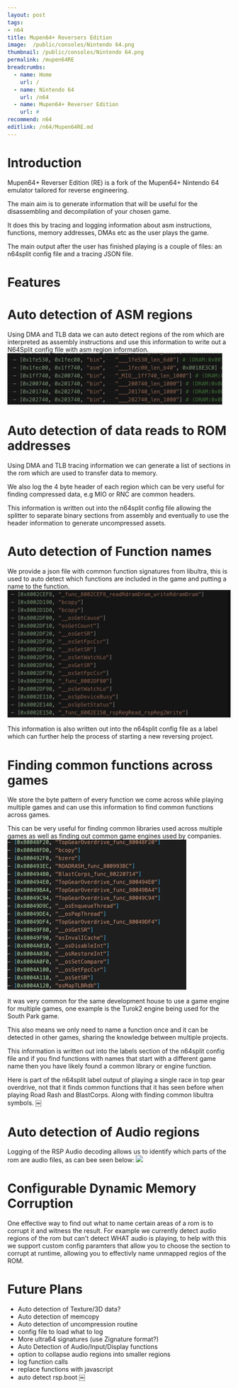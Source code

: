```yaml
---
layout: post
tags: 
- n64
title: Mupen64+ Reversers Edition
image:  /public/consoles/Nintendo 64.png
thumbnail: /public/consoles/Nintendo 64.png
permalink: /mupen64RE
breadcrumbs:
  - name: Home
    url: /
  - name: Nintendo 64
    url: /n64
  - name: Mupen64+ Reverser Edition
    url: #
recommend: n64
editlink: /n64/Mupen64RE.md
---
```


# Introduction
Mupen64+ Reverser Edition (RE) is a fork of the Mupen64+ Nintendo 64 emulator tailored for reverse engineering.

The main aim is to generate information that will be useful for the disassembling and decompilation of your chosen game.

It does this by tracing and logging information about asm instructions, functions, memory addresses, DMAs etc as the user plays the game.

The main output after the user has finished playing is a couple of files: an n64split config file and a tracing JSON file.

# Features

# Auto detection of ASM regions
Using DMA and TLB data we can auto detect regions of the rom which are interpreted as assembly instructions and use this information to write out a N64Split config file with asm region information. 
<img src="/public/mupenRE/Mupen64+ RE ASM regions.jpeg" class="wow bounceInUp postImage" />


# Auto detection of data reads to ROM addresses
Using DMA and TLB tracing information we can generate a list of sections in the rom which are used to transfer data to memory.

We also log the 4 byte header of each region which can be very useful for finding compressed data, e.g MIO or RNC are common headers.

This information is written out into the n64split config file allowing the splitter to separate binary sections from assembly and eventually to use the header information to generate uncompressed assets.

# Auto detection of Function names
We provide a json file with common function signatures from libultra, this is used to auto detect which functions are included in the game and putting a name to the function.
<img src="/public/mupenRE/Mupen64+ RE Library detection.jpeg" class="wow bounceInUp postImage" />

This information is also written out into the n64split config file as a label which can further help the process of starting a new reversing project.


# Finding common functions across games
We store the byte pattern of every function we come across while playing multiple games and can use this information to find common functions across games. 

This can be very useful for finding common libraries used across multiple games as well as finding out common game engines used by companies.
<img src="/public/mupenRE/Mupen64+ RE Common Functions.jpeg" class="wow bounceInUp postImage" />

It was very common for the same development house to use a game engine for multiple games, one example is the Turok2 engine being used for the South Park game.

This also means we only need to name a function once and it can be detected in other games, sharing the knowledge between multiple projects.

This information is written out into the labels section of the n64split config file and if you find functions with names that start with a different game name then you have likely found a common library or engine function.

Here is part of the n64split label output of playing a single race in top gear overdrive, not that it finds common functions that it has seen before when playing Road Rash and BlastCorps. Along with finding common libultra symbols.
￼

# Auto detection of Audio regions
Logging of the RSP Audio decoding allows us to identify which parts of the rom are audio files, as can bee seen below:
<img src="/public/mupenRE￼/Mupen64+ Reversers Edition.jpeg" class="wow bounceInUp postImage" />

# Configurable Dynamic Memory Corruption
One effective way to find out what to name certain areas of a rom is to corrupt it and witness the result. For example we currently detect audio regions of the rom but can't detect WHAT audio is playing, to help with this we support custom config paramters that allow you to choose the section to corrupt at runtime, allowing you to effectivly name unmapped regios of the ROM.

# Future Plans
* Auto detection of Texture/3D data?
* Auto detection of memcopy
* Auto detection of uncompression routine
* config file to load what to log
* More ultra64 signatures (use Zignature format?)
* Auto Detection of Audio/Input/Display functions
* option to collapse audio regions into smaller regions
* log function calls
* replace functions with javascript
* auto detect rsp.boot
￼
